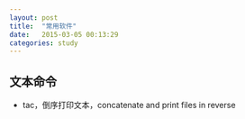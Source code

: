 ```yaml
---
layout: post
title:  "常用软件"
date:   2015-03-05 00:13:29
categories: study
---
```


文本命令
--------

* tac，倒序打印文本，concatenate and print files in reverse